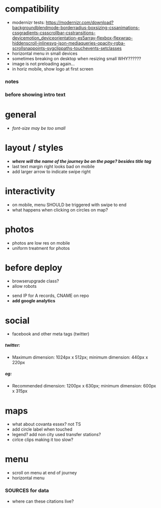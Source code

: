 # compatibility

- modernizr tests:
https://modernizr.com/download?backgroundblendmode-borderradius-boxsizing-cssanimations-cssgradients-cssscrollbar-csstransitions-devicemotion_deviceorientation-es5array-flexbox-flexwrap-hiddenscroll-inlinesvg-json-mediaqueries-opacity-rgba-scrollsnappoints-svgclippaths-touchevents-setclasses
- horizontal menu in small devices
- sometimes breaking on desktop when resizing small WHY??????
- image is not preloading again...
- in horiz mobile, show logo at first screen
<!-- - firefox 47 last menu triggers out of nowhere -->
<!-- - on mobile, hide top address bar? -->
<!-- - **allow for mobile horizontal** -->
<!-- - maybe use underscore instead of array reduce -->

### notes

<!-- - beautify flip message -->
<!-- - last image with diagram not lazy loading -->
<!-- - if phone is too small and horizontal ask to flip to vertical (500px min height) -->
<!-- - say something about landfills being sanitary -->
<!-- - add credits -->

### before showing intro text

<!-- - add sources to text -->
<!-- - add comment about ghg being estimated -->

# general

<!-- - intro page: on our template -->
<!-- - ignored attempt to cancel... is it reproducible on mobile? -->
<!-- - add google fonts file to app? -->
<!-- - lagging: is it image sizes or css gradient or both or what? **gradient** -->
<!-- - **Maybe there should be text block / title sections for each step** -->
- *font-size may be too small*

# layout / styles

- ***where will the name of the journey be on the page? besides title tag***
- last text margin right looks bad on mobile
- add larger arrow to indicate swipe right
<!-- - ***title in each text section?*** -->
<!-- - "scroll down" showing on mobile -->
<!-- - choose font -->
<!-- - recalculate on resize -->
<!-- - mobile devices on horizontal mode -->
<!-- - add updated logo and favicon (maybe the favicon should match the current website – I think it does) -->
<!-- - mask content before js is done -->
<!-- - center footer vertically into its container -->
<!-- - breadcrumbs -->
<!-- - check if mask with opacity is not too slow -->
<!-- - link to website in header logo -->
<!-- - menu at end -->
<!-- - padding around maps -->

# interactivity

- on mobile, menu SHOULD be triggered with swipe to end
- what happens when clicking on circles on map?
<!-- - allow use keyboard arrows and spacebar to scroll -->
<!-- - on touch, prevent pinch zoom -->

# photos

- photos are low res on mobile
- uniform treatment for photos
<!-- - person taking out the trash LE (find, crop) -->
<!-- - different sanitation workers, changes every time? LE (crop) -->
<!-- - add dsny worker doing baskets LE (crop) -->
<!-- - fix first photo of trash bags, falling to left -->
<!-- - fix resolution and maybe set a series of different resolutions depending on device size -->
<!-- - fix photo inside transfer station with empty background -->
<!-- - fix tipping photo sanitation truck writing mirrorred -->
<!-- - left treadmill looks wonky without anything under it -->
<!-- - add left slope to tipping at landfill picture? -->
<!-- - color truck arriving at landfill orange? -->
<!-- - make sits entrance photo taller -->
<!-- - inside SITS: lighter background -->

# before deploy

<!-- - see if favicon cache has updated -->
- browserupgrade class?
- allow robots
<!-- - create github org -->
- send IP for A records, CNAME on repo
- **add google analytics**

# social

- facebook and other meta tags (twitter)

##### twitter:
- Maximum dimension: 1024px x 512px; minimum dimension: 440px x 220px
##### og:
- Recommended dimension: 1200px x 630px; minimum dimension: 600px x 315px

# maps

- what about covanta essex? not TS
- add circle label when touched
- legend? add non city used transfer stations?
- cirlce clips making it too slow?
<!-- - build geojsons too via gulp -->
<!-- - concat several geojsons into one -->
<!-- - nyc: fix jagged edges -->

# menu

<!-- - launch dates -->
- scroll on menu at end of journey
- horizontal menu

### SOURCES for data

- where can these citations live?

<!-- ### CREDITS for photos -->
<!-- ### Refer back to outline -->
